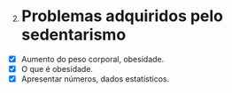 2. # Problemas adquiridos pelo sedentarismo

- [x] Aumento do peso corporal, obesidade.
- [x] O que é obesidade.
- [x] Apresentar números, dados estatísticos.